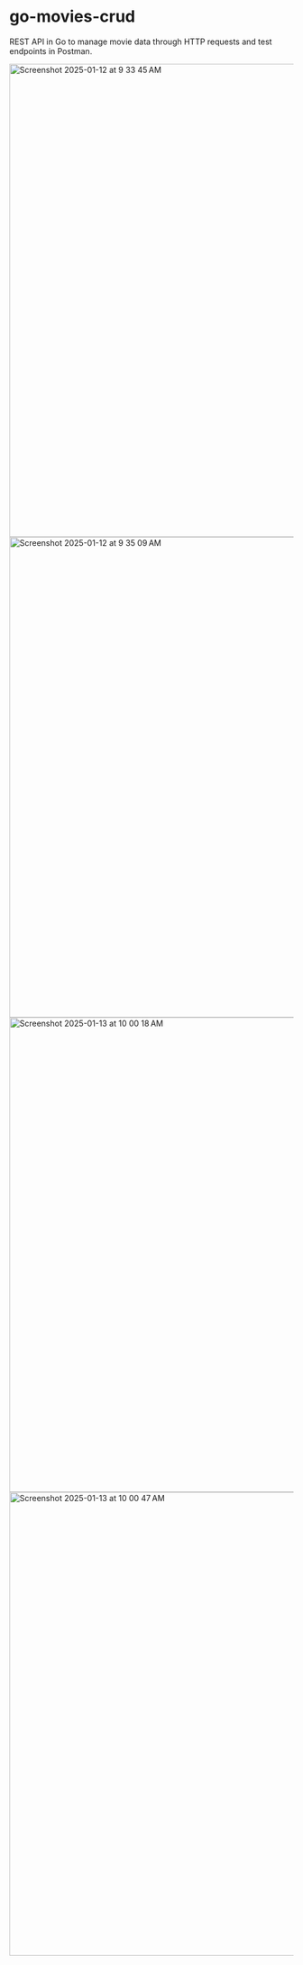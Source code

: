 # go-movies-crud
REST API in Go to manage movie data through HTTP requests and test endpoints in Postman.

<img width="839" alt="Screenshot 2025-01-12 at 9 33 45 AM" src="https://github.com/user-attachments/assets/3a479e37-5b83-4ba8-bbc9-c5c14b48ef9f" />

<img width="852" alt="Screenshot 2025-01-12 at 9 35 09 AM" src="https://github.com/user-attachments/assets/49bc8fd0-3fe0-4367-a72d-12f643609cac" />

<img width="842" alt="Screenshot 2025-01-13 at 10 00 18 AM" src="https://github.com/user-attachments/assets/7b8e8a49-ebda-4e34-a98c-2ebe68575893" />

<img width="822" alt="Screenshot 2025-01-13 at 10 00 47 AM" src="https://github.com/user-attachments/assets/72633ac3-7392-4e0e-9815-f7eb5c824356" />
